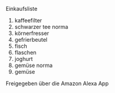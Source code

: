 
Einkaufsliste

1. kaffeefilter
2. schwarzer tee norma
3. körnerfresser
4. gefrierbeutel
5. fisch
6. flaschen
7. joghurt
8. gemüse norma
9. gemüse

Freigegeben über die Amazon Alexa App
